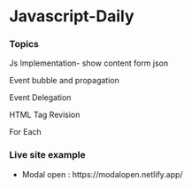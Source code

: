 # Javascript-Daily
### Topics
<p>Js Implementation- show content form json </p>
<p>Event bubble and propagation</p>
<p>Event Delegation</p>
<p>HTML Tag Revision</p>
<p>For Each</p>

### Live site example<br>
- <p>Modal open : https://modalopen.netlify.app/</p>


